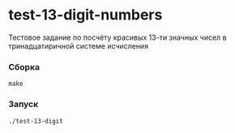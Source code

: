# test-13-digit-numbers
Тестовое задание по посчёту красивых 13-ти значных чисел в тринадцатиричной системе исчисления
### Сборка
```
make
```
### Запуск
```
./test-13-digit
```